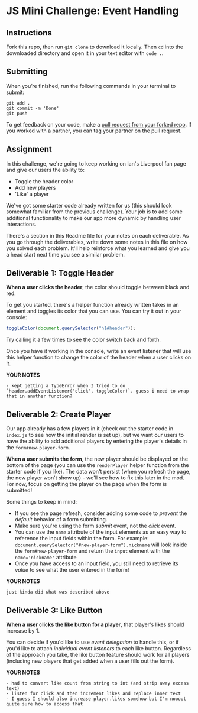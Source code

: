 # JS Mini Challenge: Event Handling

## Instructions

Fork this repo, then run `git clone` to download it locally. Then `cd` into the downloaded directory and open it in your text editor with `code .`.

## Submitting

When you’re finished, run the following commands in your terminal to submit:

```
git add .
git commit -m 'Done'
git push
```

To get feedback on your code, make a [pull request from your forked repo](https://docs.github.com/en/github/collaborating-with-issues-and-pull-requests/creating-a-pull-request-from-a-fork). If you worked with a partner, you can tag your partner on the pull request.

## Assignment

In this challenge, we're going to keep working on Ian's Liverpool fan page and give our users the ability to:

- Toggle the header color
- Add new players
- 'Like' a player

We've got some starter code already written for us (this should look somewhat familiar from the previous challenge). Your job is to add some additional functionality to make our app more dynamic by handling user interactions.

There's a section in this Readme file for your notes on each deliverable. As you go through the deliverables, write down some notes in this file on how you solved each problem. It'll help reinforce what you learned and give you a head start next time you see a similar problem.

## Deliverable 1: Toggle Header

**When a user clicks the header**, the color should toggle between black and red.

To get you started, there's a helper function already written takes in an element and toggles its color that you can use. You can try it out in your console:

```js
toggleColor(document.querySelector("h1#header"));
```

Try calling it a few times to see the color switch back and forth.

Once you have it working in the console, write an event listener that will use this helper function to change the color of the header when a user clicks on it.

**YOUR NOTES**

```
- kept getting a TypeError when I tried to do `header.addEventListener('click', toggleColor)`. guess i need to wrap that in another function?
```

## Deliverable 2: Create Player

Our app already has a few players in it (check out the starter code in `index.js` to see how the initial render is set up), but we want our users to have the ability to add additional players by entering the player's details in the `form#new-player-form`.

**When a user submits the form**, the new player should be displayed on the bottom of the page (you can use the `renderPlayer` helper function from the starter code if you like). The data won't persist (when you refresh the page, the new player won't show up) - we'll see how to fix this later in the mod. For now, focus on getting the player on the page when the form is submitted!

Some things to keep in mind:

- If you see the page refresh, consider adding some code to _prevent_ the _default_ behavior of a form submitting.
- Make sure you're using the form _submit_ event, not the _click_ event.
- You can use the `name` attribute of the input elements as an easy way to reference the input fields within the form. For example: `document.querySelector("#new-player-form").nickname` will look inside the `form#new-player-form` and return the `input` element with the `name='nickname'` attribute
- Once you have access to an input field, you still need to retrieve its _value_ to see what the user entered in the form!

**YOUR NOTES**

```
just kinda did what was described above
```

## Deliverable 3: Like Button

**When a user clicks the like button for a player**, that player's likes should increase by 1.

You can decide if you'd like to use _event delegation_ to handle this, or if you'd like to attach _individual event listeners_ to each like button. Regardless of the approach you take, the like button feature should work for all players (including new players that get added when a user fills out the form).

**YOUR NOTES**

```
- had to convert like count from string to int (and strip away excess text)
- listen for click and then increment likes and replace inner text
- I guess I should also increase player.likes somehow but I'm noooot quite sure how to access that
```
